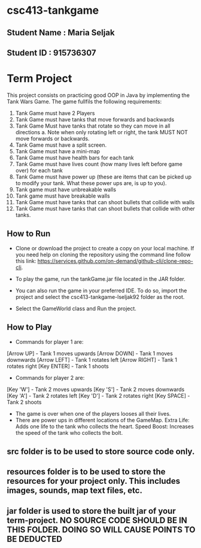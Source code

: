# csc413-tankgame

## Student Name  : Maria Seljak
## Student ID    : 915736307

# Term Project
This project consists on practicing good OOP in Java by implementing the Tank Wars Game. The game fullfils the following requirements:
1. Tank Game must have 2 Players
2. Tank Game must have tanks that move forwards and backwards
3. Tank Game Must have tanks that rotate so they can move in all directions
a. Note when only rotating left or right, the tank MUST NOT move forwards or backwards.
4. Tank Game must have a split screen.
5. Tank Game must have a mini-map
6. Tank Game must have health bars for each tank
7. Tank Game must have lives count (how many lives left before game over) for each tank
8. Tank Game must have power up (these are items that can be picked up to modify your
tank. What these power ups are, is up to you).
9. Tank game must have unbreakable walls
10. Tank game must have breakable walls
11. Tank Game must have tanks that can shoot bullets that collide with walls
12. Tank Game must have tanks that can shoot bullets that collide with other tanks.

## How to Run
* Clone or download the project to create a copy on your local machine. If you need help on cloning the repository using the command line follow this link: https://services.github.com/on-demand/github-cli/clone-repo-cli.
* To play the game, run the tankGame.jar file located in the JAR folder.

* You can also run the game in your preferred IDE. To do so, import the project and select the csc413-tankgame-lseljak92 folder as the root.
* Select the GameWorld class and Run the project.

## How to Play
* Commands for player 1 are:

[Arrow UP]    -    Tank 1 moves upwards
[Arrow DOWN]  -    Tank 1 moves downwards
[Arrow LEFT]  -    Tank 1 rotates left
[Arrow RIGHT] -    Tank 1 rotates right
[Key ENTER]   -    Tank 1 shoots

* Commands for player 2 are:

[Key 'W']     -    Tank 2 moves upwards
[Key 'S']     -    Tank 2 moves downwards
[Key 'A']     -    Tank 2 rotates left
[Key 'D']     -    Tank 2 rotates right
[Key SPACE]   -    Tank 2 shoots

* The game is over when one of the players looses all their lives.
* There are power ups in different locations of the GameMap. 
  Extra Life:  Adds one life to the tank who collects the heart.
  Speed Boost: Increases the speed of the tank who collects the bolt.
  
  

## src folder is to be used to store source code only.

## resources folder is to be used to store the resources for your project only. This includes images, sounds, map text files, etc.

## jar folder is used to store the built jar of your term-project. NO SOURCE CODE SHOULD BE IN THIS FOLDER. DOING SO WILL CAUSE POINTS TO BE DEDUCTED
